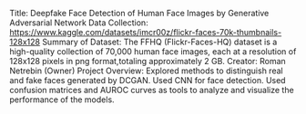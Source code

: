 Title: Deepfake Face Detection of Human Face Images by Generative Adversarial Network Data Collection: https://www.kaggle.com/datasets/imcr00z/flickr-faces-70k-thumbnails-128x128 Summary of Dataset: The FFHQ (Flickr-Faces-HQ) dataset is a high-quality collection of 70,000 human face images, each at a resolution of 128x128 pixels in png format,totaling approximately 2 GB. Creator: Roman Netrebin (Owner) Project Overview: Explored methods to distinguish real and fake faces generated by DCGAN. Used CNN for face detection. Used confusion matrices and AUROC curves as tools to analyze and visualize the performance of the models.
